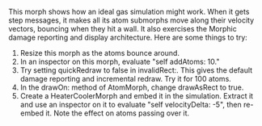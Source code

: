 This morph shows how an ideal gas simulation might work. When it gets step messages, it makes all its atom submorphs move along their velocity vectors, bouncing when they hit a wall. It also exercises the Morphic damage reporting and display architecture. Here are some things to try:

  1. Resize this morph as the atoms bounce around.
  2. In an inspector on this morph, evaluate "self addAtoms: 10."
  3. Try setting quickRedraw to false in invalidRect:. This gives the
     default damage reporting and incremental redraw. Try it for
     100 atoms.
  4. In the drawOn: method of AtomMorph, change drawAsRect to true.
  5. Create a HeaterCoolerMorph and embed it in the simulation. Extract
	it and use an inspector on it to evaluate "self velocityDelta: -5", then
     re-embed it. Note the effect on atoms passing over it.
